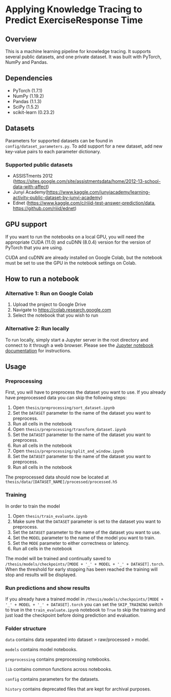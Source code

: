 # Applying Knowledge Tracing to Predict ExerciseResponse Time

## Overview
This is a machine learning pipeline for knowledge tracing. It supports several public datasets, and one private dataset. It was built with PyTorch, NumPy and Pandas.

## Dependencies
* PyTorch (1.7.1)
* NumPy (1.19.2)
* Pandas (1.1.3)
* SciPy (1.5.2)
* scikit-learn (0.23.2)


## Datasets
Parameters for supported datasets can be found in `config/dataset_parameters.py`. To add support for a new dataset, add new key-value pairs to each parameter dictionary.

### Supported public datasets
* ASSISTments 2012 (https://sites.google.com/site/assistmentsdata/home/2012-13-school-data-with-affect)
* Junyi Academy(https://www.kaggle.com/junyiacademy/learning-activity-public-dataset-by-junyi-academy)
* Ednet (https://www.kaggle.com/c/riiid-test-answer-prediction/data, https://github.com/riiid/ednet)

## GPU support

If you want to run the notebooks on a local GPU, you will need the appropriate CUDA (11.0) and cuDNN (8.0.4) version for the version of PyTorch that you are using.

CUDA and cuDNN are already installed on Google Colab, but the notebook must be set to use the GPU in the notebook settings on Colab.

## How to run a notebook

### Alternative 1: Run on Google Colab
1. Upload the project to Google Drive
2. Navigate to https://colab.research.google.com
3. Select the notebook that you wish to run

### Alternative 2: Run locally
To run locally, simply start a Jupyter server in the root directory and connect to it through a web browser. Please see the [Jupyter notebook documentation](https://jupyter-notebook.readthedocs.io/en/stable/public_server.html) for instructions.

## Usage
### Preprocessing
First, you will have to preprocess the dataset you want to use. If you already have preprocessed data you can skip the following steps:

1. Open `thesis/preprocessing/sort_dataset.ipynb`
2. Set the `DATASET` parameter to the name of the dataset you want to preprocess.
3. Run all cells in the notebook
4. Open `thesis/preprocessing/transform_dataset.ipynb`
5. Set the `DATASET` parameter to the name of the dataset you want to preprocess.
6. Run all cells in the notebook
7. Open `thesis/preprocessing/split_and_window.ipynb`
8. Set the `DATASET` parameter to the name of the dataset you want to preprocess.
9. Run all cells in the notebook

The preprocessed data should now be located at `thesis/data/[DATASET_NAME]/processed/processed.h5`

### Training

In order to train the model 
1. Open `thesis/train_evaluate.ipynb`
2. Make sure that the `DATASET` parameter is set to the dataset you want to preprocess.
3. Set the `DATASET` parameter to the name of the dataset you want to use.
4. Set the `MODEL` parameter to the name of the model you want to train.
5. Set the `MODE` parameter to either correctness or latency.
6. Run all cells in the notebook

The model will be trained and continually saved to `/thesis/models/checkpoints/[MODE + '_' + MODEL + '_' + DATASET].torch`. When the threshold for early stopping has been reached the training will stop and results will be displayed. 

### Run predictions and show results
If you already have a trained model in `/thesis/models/checkpoints/[MODE + '_' + MODEL + '_' + DATASET].torch` you can set the `SKIP_TRAINING` switch to true in the `train_evaluate.ipynb` notebook to `True` to skip the training and just load the checkpoint before doing prediction and evaluation.

### Folder structure
`data` contains data separated into dataset > raw/processed > model.

`models` contains model notebooks.

`preprocessing` contains preprocessing notebooks.

`lib` contains common functions across notebooks.

`config` contains parameters for the datasets.

`history` contains deprecated files that are kept for archival purposes.

